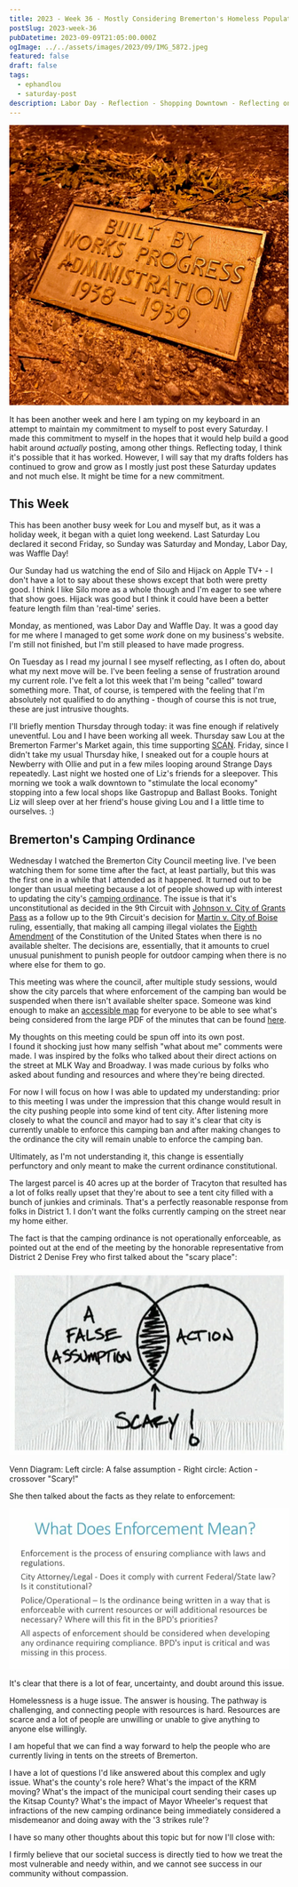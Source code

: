 ```yaml
---
title: 2023 - Week 36 - Mostly Considering Bremerton's Homeless Population
postSlug: 2023-week-36
pubDatetime: 2023-09-09T21:05:00.000Z
ogImage: ../../assets/images/2023/09/IMG_5872.jpeg
featured: false
draft: false
tags:
  - ephandlou
  - saturday-post
description: Labor Day - Reflection - Shopping Downtown - Reflecting on the homeless - Bremerton' Camping Ordinance
---
```


![Featured Image](../../assets/images/2023/09/IMG_5872.jpeg)

It has been another week and here I am typing on my keyboard in an attempt to maintain my commitment to myself to post every Saturday. I made this commitment to myself in the hopes that it would help build a good habit around _actually_ posting, among other things. Reflecting today, I think it's possible that it has worked. However, I will say that my drafts folders has continued to grow and grow as I mostly just post these Saturday updates and not much else. It might be time for a new commitment.

## This Week

This has been another busy week for Lou and myself but, as it was a holiday week, it began with a quiet long weekend. Last Saturday Lou declared it second Friday, so Sunday was Saturday and Monday, Labor Day, was Waffle Day!

Our Sunday had us watching the end of Silo and Hijack on Apple TV+ - I don't have a lot to say about these shows except that both were pretty good. I think I like Silo more as a whole though and I'm eager to see where that show goes. Hijack was good but I think it could have been a better feature length film than 'real-time' series.

Monday, as mentioned, was Labor Day and Waffle Day. It was a good day for me where I managed to get some _work_ done on my business's website. I'm still not finished, but I'm still pleased to have made progress.

On Tuesday as I read my journal I see myself reflecting, as I often do, about what my next move will be. I've been feeling a sense of frustration around my current role. I've felt a lot this week that I'm being "called" toward something more. That, of course, is tempered with the feeling that I'm absolutely not qualified to do anything - though of course this is not true, these are just intrusive thoughts.

I'll briefly mention Thursday through today: it was fine enough if relatively uneventful. Lou and I have been working all week. Thursday saw Lou at the Bremerton Farmer's Market again, this time supporting [SCAN](https://savethechildrenactionnetwork.org/). Friday, since I didn't take my usual Thursday hike, I sneaked out for a couple hours at Newberry with Ollie and put in a few miles looping around Strange Days repeatedly. Last night we hosted one of Liz's friends for a sleepover. This morning we took a walk downtown to "stimulate the local economy" stopping into a few local shops like Gastropup and Ballast Books. Tonight Liz will sleep over at her friend's house giving Lou and I a little time to ourselves. :)

## Bremerton's Camping Ordinance

Wednesday I watched the Bremerton City Council meeting live. I've been watching them for some time after the fact, at least partially, but this was the first one in a while that I attended as it happened. It turned out to be longer than usual meeting because a lot of people showed up with interest to updating the city's [camping ordinance](https://www.codepublishing.com/WA/Bremerton/html/Bremerton09/Bremerton0932.html). The issue is that it's unconstitutional as decided in the 9th Circuit with [Johnson v. City of Grants Pass](https://caselaw.findlaw.com/court/us-9th-circuit/1913611.html) as a follow up to the 9th Circuit's decision for [Martin v. City of Boise](https://caselaw.findlaw.com/summary/opinion/us-9th-circuit/2018/09/04/284140.html) ruling, essentially, that making all camping illegal violates the [Eighth Amendment](https://constitution.congress.gov/constitution/amendment-8/) of the Constitution of the United States when there is no available shelter. The decisions are, essentially, that it amounts to cruel unusual punishment to punish people for outdoor camping when there is no where else for them to go.

This meeting was where the council, after multiple study sessions, would show the city parcels that where enforcement of the camping ban would be suspended when there isn't available shelter space. Someone was kind enough to make an [accessible map](https://www.google.com/maps/d/u/0/viewer?mid=1xv1SAaEjhxjEJWqkb5y39RBSz7pqChI&ll=47.574954819918176%2C-122.6659319&z=13) for everyone to be able to see what's being considered from the large PDF of the minutes that can be found [here](https://meetings.municode.com/PublishPage/index?cid=BREM&ppid=d33416d7-25d1-44e6-9d32-55b97fa53824&p=-1).

My thoughts on this meeting could be spun off into its own post.  
I found it shocking just how many selfish "what about me" comments were made. I was inspired by the folks who talked about their direct actions on the street at MLK Way and Broadway. I was made curious by folks who asked about funding and resources and where they're being directed.

For now I will focus on how I was able to updated my understanding: prior to this meeting I was under the impression that this change would result in the city pushing people into some kind of tent city. After listening more closely to what the council and mayor had to say it's clear that city is currently unable to enforce this camping ban and after making changes to the ordinance the city will remain unable to enforce the camping ban.

Ultimately, as I'm not understanding it, this change is essentially perfunctory and only meant to make the current ordinance constitutional.

The largest parcel is 40 acres up at the border of Tracyton that resulted has a lot of folks really upset that they're about to see a tent city filled with a bunch of junkies and criminals. That's a perfectly reasonable response from folks in District 1. I don't want the folks currently camping on the street near my home either.

The fact is that the camping ordinance is not operationally enforceable, as pointed out at the end of the meeting by the honorable representative from District 2 Denise Frey who first talked about the "scary place":

![](../../assets/images/2023/09/Screenshot-2023-09-09-133345.png)

Venn Diagram: Left circle: A false assumption - Right circle: Action - crossover "Scary!"

She then talked about the facts as they relate to enforcement:

![](../../assets/images/2023/09/Screenshot-2023-09-09-133529.png)

It's clear that there is a lot of fear, uncertainty, and doubt around this issue.

Homelessness is a huge issue. The answer is housing. The pathway is challenging, and connecting people with resources is hard. Resources are scarce and a lot of people are unwilling or unable to give anything to anyone else willingly.

I am hopeful that we can find a way forward to help the people who are currently living in tents on the streets of Bremerton.

I have a lot of questions I'd like answered about this complex and ugly issue. What's the county's role here? What's the impact of the KRM moving? What's the impact of the municipal court sending their cases up the Kitsap County? What's the impact of Mayor Wheeler's request that infractions of the new camping ordinance being immediately considered a misdemeanor and doing away with the '3 strikes rule'?

I have so many other thoughts about this topic but for now I'll close with:

I firmly believe that our societal success is directly tied to how we treat the most vulnerable and needy within, and we cannot see success in our community without compassion.
